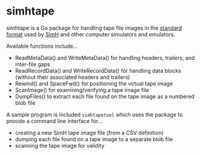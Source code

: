 # simhtape
simhtape is a Go package for handling tape file images in the [standard format](http://simh.trailing-edge.com/docs/simh_magtape.pdf) used by [SimH](http://simh.trailing-edge.com/) and other computer simulators and emulators.

Available functions include...
 * ReadMetaData() and WriteMetaData() for handling headers, trailers, and inter-file gaps
 * ReadRecordData() and WriteRecordData() for handling data blocks (without their associated headers and trailers)
 * Rewind() and SpaceFwd() for positioning the virtual tape image
 * ScanImage() for examining/verifying a tape image file
 * DumpFiles() to extract each file found on the tape image as a numbered blob file 

A sample program is included `simhtapetool` which uses the package to provide a command line interface for...
 * creating a new SimH tape image file (from a CSV definition)
 * dumping each file found on a tape image to a separate blob file
 * scanning the tape image for validity

